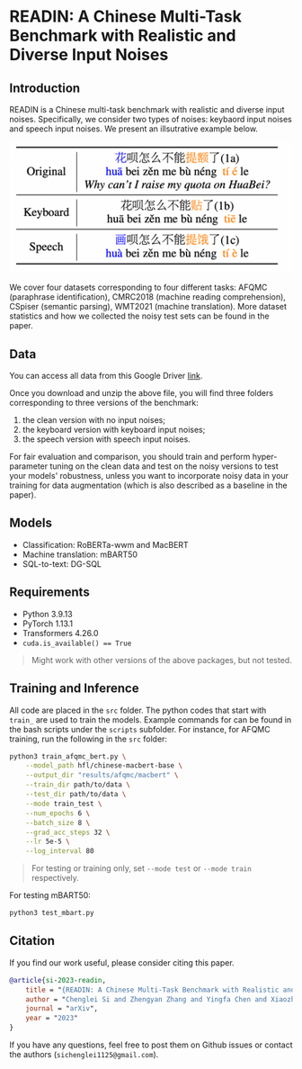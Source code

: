 # READIN: A Chinese Multi-Task Benchmark with Realistic and Diverse Input Noises

## Introduction


READIN is a Chinese multi-task benchmark with realistic and diverse input noises. Specifically, we consider two types of noises: keybaord input noises and speech input noises. We present an illsutrative example below. 

![eg](pic/example.png)

We cover four datasets corresponding to four different tasks: AFQMC (paraphrase identification), CMRC2018 (machine reading comprehension), CSpiser (semantic parsing), WMT2021 (machine translation). More dataset statistics and how we collected the noisy test sets can be found in the paper.

## Data

You can access all data from this Google Driver [link](https://drive.google.com/file/d/1X5Bw_dCN8lrzM1PUYB0aw83iG22ClXJZ/view?usp=sharing).

Once you download and unzip the above file, you will find three folders corresponding to three versions of the benchmark: 
1) the clean version with no input noises; 
2) the keyboard version with keyboard input noises; 
3) the speech version with speech input noises. 

For fair evaluation and comparison, you should train and perform hyper-parameter tuning on the clean data and test on the noisy versions to test your models' robustness, unless you want to incorporate noisy data in your training for data augmentation (which is also described as a baseline in the paper).


## Models

- Classification: RoBERTa-wwm and MacBERT
- Machine translation: mBART50
- SQL-to-text: DG-SQL

## Requirements

- Python 3.9.13
- PyTorch 1.13.1
- Transformers 4.26.0
- `cuda.is_available() == True`

> Might work with other versions of the above packages, but not tested.

## Training and Inference

All code are placed in the `src` folder. The python codes that start with `train_` are used to train the models. Example commands for can be found in the bash scripts under the `scripts` subfolder. For instance, for AFQMC training, run the following in the `src` folder:

```bash
python3 train_afqmc_bert.py \
    --model_path hfl/chinese-macbert-base \
    --output_dir "results/afqmc/macbert" \
    --train_dir path/to/data \
    --test_dir path/to/data \
    --mode train_test \
    --num_epochs 6 \
    --batch_size 8 \
    --grad_acc_steps 32 \
    --lr 5e-5 \
    --log_interval 80
```

> For testing or training only, set `--mode test` or `--mode train` respectively.

For testing mBART50:

```bash
python3 test_mbart.py
```


## Citation

If you find our work useful, please consider citing this paper.
```bib
@article{si-2023-readin,
    title = "{READIN: A Chinese Multi-Task Benchmark with Realistic and Diverse Input Noises}",
    author = "Chenglei Si and Zhengyan Zhang and Yingfa Chen and Xiaozhi Wang and Zhiyuan Liu and Maosong Sun",
    journal = "arXiv",
    year = "2023"
}
```

If you have any questions, feel free to post them on Github issues or contact the authors (`sichenglei1125@gmail.com`). 

